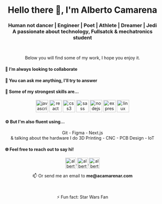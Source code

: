 <h1 align="center">Hello there 👋, I'm Alberto Camarena</h1>
<h3 align="center">Human not dancer | Engineer | Poet | Athlete | Dreamer | Jedi </br>A passionate about technology, Fullsatck & mechatronics student</h3>

<br />
<p align="center">Below you will find some of my work, I hope you enjoy it.</p>

<h4 align="left">👯  I’m always looking to collaborate</h4>

<h4 align="left">💬  You can ask me anything, I'll try to answer</h4>

<h4 align="left">💅  Some of my strongest skills are...</h4>
<p align="center">
  <img src="https://konpa.github.io/devicon/devicon.git/icons/javascript/javascript-original.svg" alt="javascript" width="40" height="40"/>
  <img src="https://konpa.github.io/devicon/devicon.git/icons/react/react-original-wordmark.svg" alt="react" width="40" height="40"/>
  <img src="https://konpa.github.io/devicon/devicon.git/icons/css3/css3-original-wordmark.svg" alt="css3" width="40" height="40"/>
  <img src="https://konpa.github.io/devicon/devicon.git/icons/sass/sass-original.svg" alt="sass" width="40" height="40"/>
  <img src="https://konpa.github.io/devicon/devicon.git/icons/nodejs/nodejs-original-wordmark.svg" alt="nodejs" width="40" height="40"/>
  <img src="https://konpa.github.io/devicon/devicon.git/icons/express/express-original-wordmark.svg" alt="express" width="40" height="40"/>
  <img src="https://konpa.github.io/devicon/devicon.git/icons/linux/linux-original.svg" alt="linux" width="40" height="40"/></p>
<h4 align="left">⚙️  But I'm also fluent using...</h4>
<p align="center"> Git - Figma - Next.js<br/> & talking about the hardware I do 3D Printing - CNC - PCB Design - IoT</p>

<h4 align="left">🌐  Feel free to reach out to say hi!</h4>
<p align="center">
  <a href="https://twitter.com/alberthor47" target="blank">
    <img align="center" src="https://cdn.jsdelivr.net/npm/simple-icons@3.0.1/icons/twitter.svg" alt="alberthor47" height="35" width="35" />
  </a>
  <a href="https://www.linkedin.com/in/albertocamarena-dev" target="blank">
    <img align="center" src="https://cdn.jsdelivr.net/npm/simple-icons@3.0.1/icons/linkedin.svg" alt="alberto camarena" height="35" width="35" />
  </a>
  <a href="https://instagram.com/alberthor47" target="blank">
    <img align="center" src="https://cdn.jsdelivr.net/npm/simple-icons@3.0.1/icons/instagram.svg"  alt="alberthor47" height="35" width="35" />
  </a>
</p>
<p align="center">📫 Or send me an email to <strong>me@acamarenar.com</strong></p>
<br />
<p align="center" font-size="0.8em">⚡ Fun fact: Star Wars Fan</p>

<!--
**Alberthor47/Alberthor47** is a ✨ _special_ ✨ repository because its `README.md` (this file) appears on your GitHub profile.

Here are some ideas to get you started:

- 🔭 I’m currently working on ...
- 🌱 I’m currently learning ...
- 🤔 I’m looking for help with ...
- 📫 How to reach me: ...
- 😄 Pronouns: ...
-->

